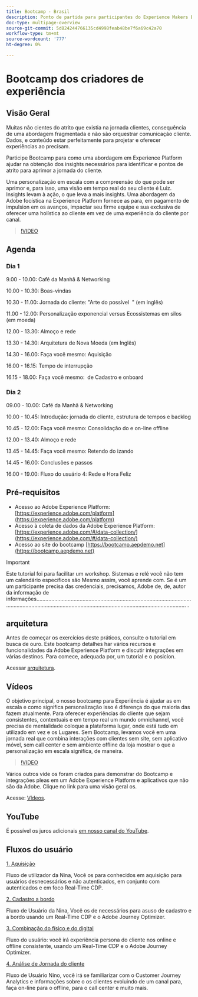 ```yaml
---
title: Bootcamp - Brasil
description: Ponto de partida para participantes do Experience Makers Bootcamp
doc-type: multipage-overview
source-git-commit: 5d824244766135cd4998feab48be7f6a69c42a70
workflow-type: tm+mt
source-wordcount: '777'
ht-degree: 0%

---
```


# Bootcamp dos criadores de experiência

## Visão Geral

Muitas não cientes do atrito que existia na jornada clientes, consequência de uma abordagem fragmentada e não são orquestrar comunicação cliente. Dados, e conteúdo estar perfeitamente para projetar e oferecer experiências ao precisam.

Participe Bootcamp para como uma abordagem em Experience Platform ajudar na obtenção dos insights necessários para identificar e pontos de atrito para aprimor a jornada do cliente.

Uma personalização em escala com a compreensão do que pode ser aprimor e, para isso, uma visão em tempo real do seu cliente é Luiz. Insights levam à ação, o que leva a mais insights. Uma abordagem da Adobe focística na Experience Platform fornece as para, em pagamento de impulsion em os avanços, impactar seu firme equipe e sua exclusiva de oferecer uma holística ao cliente em vez de uma experiência do cliente por canal.

>[!VIDEO](https://video.tv.adobe.com/v/344962?quality=12&enable=on)

## Agenda

### Dia 1

9.00 - 10.00: Café da Manhã &amp; Networking

10.00 - 10.30: Boas-vindas &#x200B;

10.30 - 11.00: Jornada do cliente: &quot;Arte do possível &#x200B; &quot; (em inglês)

11.00 - 12.00: Personalização exponencial versus Ecossistemas em silos (em moeda) &#x200B;

12.00 - 13.30: Almoço e rede &#x200B;

13.30 - 14.30: Arquitetura de Nova Moeda (em Inglês) &#x200B;

14.30 - 16.00: Faça você mesmo: Aquisição &#x200B;

16.00 - 16.15: Tempo de interrupção

16.15 - 18.00: Faça você mesmo: &#x200B; de Cadastro e onboard


### Dia 2

09.00 - 10.00: Café da Manhã &amp; Networking

10.00 - 10.45: Introdução: jornada do cliente, estrutura de tempos e backlog

10.45 - 12.00: Faça você mesmo: Consolidação do e on-line offline

12.00 - 13.40: Almoço e rede &#x200B;

13.45 - 14.45: Faça você mesmo: Retendo do izando

14.45 - 16.00: Conclusões e passos

16.00 - 19.00: Fluxo do usuário 4: Rede e Hora Feliz


## Pré-requisitos

- Acesso ao Adobe Experience Platform: [https://experience.adobe.com/platform](https://experience.adobe.com/platform)
- Acesso à coleta de dados da Adobe Experience Platform: [https://experience.adobe.com/#/data-collection/](https://experience.adobe.com/#/data-collection/)
- Acesso ao site do bootcamp [https://bootcamp.aepdemo.net](https://bootcamp.aepdemo.net)

>[!IMPORTANT]
>
>Este tutorial foi para facilitar um workshop. Sistemas e relé você não tem um calendário específicos são Mesmo assim, você aprende com. Se é um um participante precisa das credenciais, precisamos, Adobe de,  de, autor da informação de informações................................................................................................................................................................................................................................. .

## arquitetura

Antes de começar os exercícios deste práticos, consulte o tutorial em busca de ouro. Este bootcamp detalhes har vários recursos e funcionalidades da Adobe Experience Platform e discutir integrações em várias destinos. Para comece, adequada por, um tutorial e o posicion.

Acessar [arquitetura](https://experienceleague.adobe.com/docs/platform-learn/comprehensive-technical-tutorial-v22/architecture.html?lang=pt-BR).

## Vídeos

O objetivo principal, o nosso bootcamp para Experiência é ajudar as  em escala e como significa personalização isso é diferença do que maioria das fazem atualmente. Para oferecer experiências do cliente que sejam consistentes, contextuais e em tempo real um mundo omnichannel, você precisa de mentalidade coloque a plataforma lugar, onde está tudo em utilizado em vez e os Lugares. Sem Bootcamp, levamos você em uma jornada real que combina interações com clientes sem site, sem aplicativo móvel, sem call center e sem ambiente offline da loja mostrar o que a personalização em escala significa, de maneira.

>[!VIDEO](https://video.tv.adobe.com/v/345446?quality=12&enable=on)

Vários outros víde os foram criados para demonstrar do Bootcamp e integrações pleas em um Adobe Experience Platform e aplicativos que não são da Adobe. Clique no link para uma visão geral os.

Acesse: [Vídeos](https://experienceleague.adobe.com/docs/platform-learn/comprehensive-technical-tutorial-v22/videos.html?lang=pt-BR).

## YouTube

É possível  os juros adicionais [em nosso canal do YouTube](https://www.youtube.com/channel/UCUKG2dkZ9pYuZUPebQ21jUw).

## Fluxos do usuário

[1. Aquisição](./uc/uc1/uc1.md)

Fluxo de utilizador da Nina, Você  os  para conhecidos em aquisição para usuários desnecessários e não autenticados, em conjunto com autenticados e em foco Real-Time CDP.

[2. Cadastro a bordo](./uc/uc2/uc2.md)

Fluxo de Usuário da Nina, Você  os de necessários para asuso de cadastro e a bordo usando um Real-Time CDP e o Adobe Journey Optimizer.

[3. Combinação do físico e do digital ](./uc/uc3/uc3.md)

Fluxo do usuário: você irá experiência persona do cliente nos online e offline consistente, usando um Real-Time CDP e o Adobe Journey Optimizer.

[4. Análise de Jornada do cliente](./uc/uc4/uc4.md)

Fluxo de Usuário Nino, você irá se familiarizar com o Customer Journey Analytics e informações sobre o os clientes evoluindo de um canal para, faça on-line para o offline, para o call center e muito mais.
